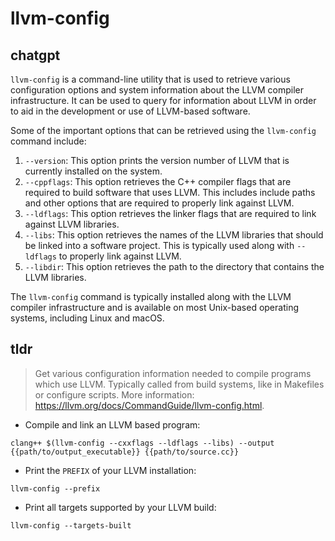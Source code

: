 # llvm-config 
## chatgpt 
`llvm-config` is a command-line utility that is used to retrieve various configuration options and system information about the LLVM compiler infrastructure. It can be used to query for information about LLVM in order to aid in the development or use of LLVM-based software.

Some of the important options that can be retrieved using the `llvm-config` command include:

1. `--version`: This option prints the version number of LLVM that is currently installed on the system.
2. `--cppflags`: This option retrieves the C++ compiler flags that are required to build software that uses LLVM. This includes include paths and other options that are required to properly link against LLVM.
3. `--ldflags`: This option retrieves the linker flags that are required to link against LLVM libraries.
4. `--libs`: This option retrieves the names of the LLVM libraries that should be linked into a software project. This is typically used along with `--ldflags` to properly link against LLVM.
5. `--libdir`: This option retrieves the path to the directory that contains the LLVM libraries.

The `llvm-config` command is typically installed along with the LLVM compiler infrastructure and is available on most Unix-based operating systems, including Linux and macOS. 

## tldr 
 
> Get various configuration information needed to compile programs which use LLVM.
> Typically called from build systems, like in Makefiles or configure scripts.
> More information: <https://llvm.org/docs/CommandGuide/llvm-config.html>.

- Compile and link an LLVM based program:

`clang++ $(llvm-config --cxxflags --ldflags --libs) --output {{path/to/output_executable}} {{path/to/source.cc}}`

- Print the `PREFIX` of your LLVM installation:

`llvm-config --prefix`

- Print all targets supported by your LLVM build:

`llvm-config --targets-built`
